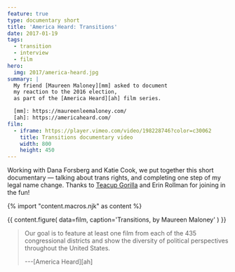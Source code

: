 ```yaml
---
feature: true
type: documentary short
title: 'America Heard: Transitions'
date: 2017-01-19
tags:
  - transition
  - interview
  - film
hero:
  img: 2017/america-heard.jpg
summary: |
  My friend [Maureen Maloney][mm] asked to document
  my reaction to the 2016 election,
  as part of the [America Heard][ah] film series.

  [mm]: https://maureenleemaloney.com/
  [ah]: https://americaheard.com/
film:
  - iframe: https://player.vimeo.com/video/198228746?color=c30062
    title: Transitions documentary video
    width: 800
    height: 450
---
```


Working with Dana Forsberg and Katie Cook,
we put together this short documentary —
talking about trans rights,
and completing one step of my legal name change.
Thanks to [Teacup Gorilla](https://teacupgorilla.com/) and Erin Rollman
for joining in the fun!

{% import "content.macros.njk" as content %}

{{ content.figure(
  data=film,
  caption='Transitions, by Maureen Maloney'
) }}

> Our goal is to feature at least one film
> from each of the 435 congressional districts
> and show the diversity of political perspectives
> throughout the United States.
>
> ---[America Heard][ah]
